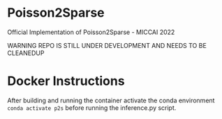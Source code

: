 # Poisson2Sparse
Official Implementation of Poisson2Sparse - MICCAI 2022

WARNING REPO IS STILL UNDER DEVELOPMENT AND NEEDS TO BE CLEANEDUP


# Docker Instructions
After building and running the container activate the conda environment
`conda activate p2s` before running the inference.py script.